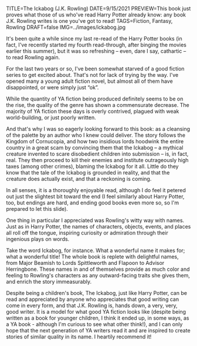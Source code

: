 TITLE=The Ickabog (J.K. Rowling)
DATE=9/15/2021
PREVIEW=This book just proves what those of us who've read Harry Potter already know: any book J.K. Rowling writes is one you've got to read!
TAGS=Fiction, Fantasy, Rowling
DRAFT=false
IMG=../images/ickabog.jpg


It's been quite a while since my last re-read of the Harry Potter books 
(in fact, I've recently started my fourth read-through, after 
binging the movies earlier this summer), but it was so refreshing 
– even, dare I say, cathartic – to read Rowling again.

For the last two years or so, I've been somewhat starved of a good fiction series
to get excited about. That's not for lack of trying by the way. I've opened 
many a young adult fiction novel, but almost all of them have disappointed, 
or were simply just &ldquo;ok&rdquo;. 

While the quantity of YA fiction being 
produced definitely seems to be on the rise, the quality of the genre
has shown a commensurate decrease. The majority of YA 
fiction these days is overly contrived, plagued with weak world-building, or 
just poorly written. 

And that's why I was so eagerly looking forward to this book: as 
a cleansing of the palette by an author who I knew could deliver. 
The story follows the Kingdom of Cornucopia, and how two 
insidious lords hoodwink the entire country in a great scam
by convincing them that the Ickabog – a mythical creature invented
to scare disobedient children into submission – is,
in fact, real. They then proceed to kill their enemies and 
institute outrageously high taxes (among other crimes), 
blaming the Ickabog for it all. Little do they know that the 
tale of the Ickabog is grounded in reality, and that the creature
does actually exist, and that a reckoning is coming.

In all senses, it is a thoroughly enjoyable read,
although I do feel it petered out just the slightest bit
toward the end (I feel similarly about Harry Potter, too,
but endings are hard, and ending good books even more so,
so I'm prepared to let this slide). 

One thing in particular I appreciated was Rowling's witty
way with names. Just as in Harry Potter, the names of 
characters, objects, events, and places all roll off 
the tongue, inspiring curiosity or admiration through 
their ingenious plays on words. 

Take the word Ickabog, for instance. What a wonderful name 
it makes for; what a wonderful title! The whole book
is replete with delightful names, from Major Beamish to 
Lords Spittleworth and Flapoon to Advisor Herringbone. 
These names in and of themselves provide as much color
and feeling to Rowling's characters as any outward-facing traits
she gives them, and enrich the story immeasurably.

Despite being a children's book, The Ickabog, just like Harry Potter, 
can be read and appreciated by anyone who appreciates that good 
writing can come in every form, and that J.K. Rowling is, hands down, 
a very, very, good writer. It is a model for what good YA fiction 
looks like (despite being written as a book for younger children,
I think it ended up, in some ways, as a YA book - although I'm
curious to see what other think!), and I can only hope that 
the next generation of YA writers read it and are inspired
to create stories of similar quality in its name. 
I heartily recommend it!
